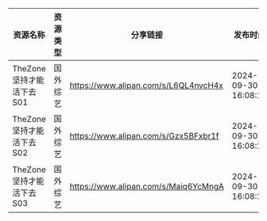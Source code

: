 | 资源名称              | 资源类型 | 分享链接                                 | 发布时间                |
| ----------------- | ---- | ------------------------------------ | ------------------- |
| TheZone坚持才能活下去S01 | 国外综艺 | https://www.alipan.com/s/L6QL4nvcH4x | 2024-09-30 16:08:13 |
| TheZone坚持才能活下去S02 | 国外综艺 | https://www.alipan.com/s/Gzx5BFxbr1f | 2024-09-30 16:08:12 |
| TheZone坚持才能活下去S03 | 国外综艺 | https://www.alipan.com/s/Maiq6YcMngA | 2024-09-30 16:08:15 |
